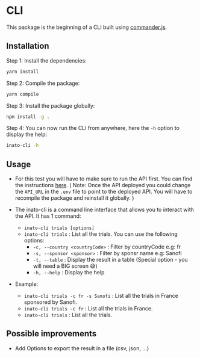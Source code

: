 # CLI

This package is the beginning of a CLI built using [commander.js](https://github.com/tj/commander.js).

## Installation

Step 1: Install the dependencies:
```sh
yarn install
```

Step 2: Compile the package:
```sh
yarn compile
```
Step 3: Install the package globally:
```sh
npm install -g .
```

Step 4: You can now run the CLI from anywhere, here the `-h` option to display the help:
```sh   
inato-cli -h 
```

## Usage

- For this test you will have to make sure to run the API first. You can find the instructions [here](../../api/README.md).
( Note: Once the API deployed you could change the `API_URL` in the `.env` file to point to the deployed API. You will have to recompile the package and reinstall it globally. )


- The inato-cli is a command line interface that allows you to interact with the API. It has 1 command:
    - `inato-cli trials [options]`
    - `inato-cli trials` : List all the trials. You can use the following options:
      - `-c, --country <countryCode>` : Filter by countryCode e.g: fr
      - `-s, --sponsor <sponsor>` : Filter by sponsr name e.g: Sanofi
      - `-t, --table` : Display the result in a table (Special option - you will need a BIG screen 😅)
      - `-h, --help` : Display the help


- Example:
  - `inato-cli trials -c fr -s Sanofi` : List all the trials in France sponsored by Sanofi.
  - `inato-cli trials -c fr` : List all the trials in France.
  - `inato-cli trials` : List all the trials.

## Possible improvements

- Add Options to export the result in a file (csv, json, ...)
